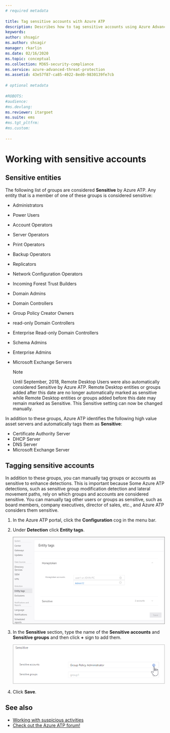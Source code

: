 ```yaml
---
# required metadata

title: Tag sensitive accounts with Azure ATP
description: Describes how to tag sensitive accounts using Azure Advanced Threat Protection (ATP)
keywords:
author: shsagir
ms.author: shsagir
manager: rkarlin
ms.date: 02/16/2020
ms.topic: conceptual
ms.collection: M365-security-compliance
ms.service: azure-advanced-threat-protection
ms.assetid: 43e57f87-ca85-4922-8ed0-9830139fe7cb

# optional metadata

#ROBOTS:
#audience:
#ms.devlang:
ms.reviewer: itargoet
ms.suite: ems
#ms.tgt_pltfrm:
#ms.custom:

---
```


# Working with sensitive accounts

## Sensitive entities

The following list of groups are considered **Sensitive** by Azure ATP. Any entity that is a member of one of these groups is considered sensitive:

- Administrators
- Power Users
- Account Operators
- Server Operators
- Print Operators
- Backup Operators
- Replicators
- Network Configuration Operators
- Incoming Forest Trust Builders
- Domain Admins
- Domain Controllers
- Group Policy Creator Owners
- read-only Domain Controllers
- Enterprise Read-only Domain Controllers
- Schema Admins
- Enterprise Admins
- Microsoft Exchange Servers

  > [!NOTE]
  > Until September, 2018, Remote Desktop Users were also automatically considered Sensitive by Azure ATP. Remote Desktop entities or groups added after this date are no longer automatically marked as sensitive while Remote Desktop entities or groups added before this date may remain marked as Sensitive. This Sensitive setting can now be changed manually.

In addition to these groups, Azure ATP identifies the following high value asset servers and automatically tags them as **Sensitive**:

- Certificate Authority Server
- DHCP Server
- DNS Server
- Microsoft Exchange Server

## Tagging sensitive accounts

In addition to these groups, you can manually tag groups or accounts as sensitive to enhance detections. This is important because Some Azure ATP detections, such as sensitive group modification detection and lateral movement paths, rely on which groups and accounts are considered sensitive. You can manually tag other users or groups as sensitive, such as board members, company executives, director of sales, etc., and Azure ATP considers them sensitive.

1. In the Azure ATP portal, click the **Configuration** cog in the menu bar.

1. Under **Detection** click **Entity tags**.

    ![Azure ATP entity tags](media/entity-tags.png)

1. In the **Sensitive** section, type the name of the **Sensitive accounts** and **Sensitive groups** and then click **+** sign to add them.

    ![Azure ATP sensitive account sample](media/sensitive-account-sample.png)

1. Click **Save**.

## See also

- [Working with suspicious activities](working-with-suspicious-activities.md)
- [Check out the Azure ATP forum!](https://aka.ms/azureatpcommunity)
